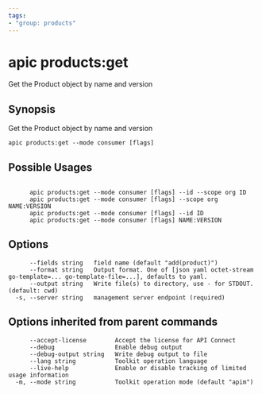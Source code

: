 ```yaml
---
tags:
- "group: products"
---
```

# apic products:get

Get the Product object by name and version

## Synopsis

Get the Product object by name and version

```
apic products:get --mode consumer [flags]
```

## Possible Usages

```

      apic products:get --mode consumer [flags] --id --scope org ID
      apic products:get --mode consumer [flags] --scope org NAME:VERSION
      apic products:get --mode consumer [flags] --id ID
      apic products:get --mode consumer [flags] NAME:VERSION

```

## Options

```
      --fields string   field name (default "add(product)")
      --format string   Output format. One of [json yaml octet-stream go-template=... go-template-file=...], defaults to yaml.
      --output string   Write file(s) to directory, use - for STDOUT. (default: cwd)
  -s, --server string   management server endpoint (required)
```

## Options inherited from parent commands

```
      --accept-license        Accept the license for API Connect
      --debug                 Enable debug output
      --debug-output string   Write debug output to file
      --lang string           Toolkit operation language
      --live-help             Enable or disable tracking of limited usage information
  -m, --mode string           Toolkit operation mode (default "apim")
```
